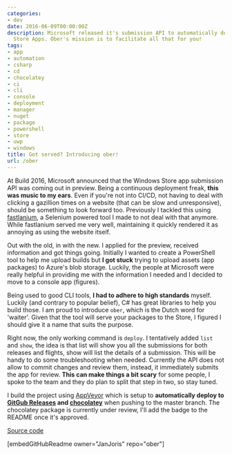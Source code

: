 ```yaml
---
categories:
- dev
date: 2016-06-09T00:00:00Z
description: Microsoft released it's submission API to automatically deploy Windows
  Store Apps. Ober's mission is to facilitate all that for you!
tags:
- app
- automation
- csharp
- cd
- chocolatey
- ci
- cli
- console
- deployment
- manager
- nuget
- package
- powershell
- store
- uwp
- windows
title: Got served? Introducing ober!
url: /ober
---
```


At Build 2016, Microsoft announced that the Windows Store app submission API was coming out in preview. Being a continuous deployment freak, **this was music to my ears**. Even if you're not into CI/CD, not having to deal with clicking a gazillion times on a website (that can be slow and unresponsive), should be something to look forward too. Previously I tackled this using <a href="https://www.herebedragons.io/fastlanium-automate-windows-store-app-submissions/" target="_blank">fastlanium</a>, a Selenium powered tool I made to not deal with that anymore. While fastlanium served me very well, maintaining it quickly rendered it as annoying as using the website itself.

Out with the old, in with the new. I applied for the preview, received information and got things going. Initially I wanted to create a PowerShell tool to help me upload builds but **I got stuck** trying to upload assets (app packages) to Azure's blob storage. Luckily, the people at Microsoft were really helpful in providing me with the information I needed and I decided to move to a console app (figures).

Being used to good CLI tools, **I had to adhere to high standards** myself. Luckily (and contrary to popular belief), C# has great libraries to help you build those. I am proud to introduce `ober`, which is the Dutch word for 'waiter'. Given that the tool will serve your packages to the Store, I figured I should give it a name that suits the purpose.

Right now, the only working command is `deploy`. I tentatively added `list` and `show`, the idea is that list will show you all the submissions for both releases and flights, show will list the details of a submission. This will be handy to do some troubleshooting when needed. Currently the API does not allow to commit changes and review them, instead, it immediately submits the app for review. **This can make things a bit scary** for some people, I spoke to the team and they do plan to split that step in two, so stay tuned.

I build the project using <a href="https://ci.appveyor.com/project/JanJoris/ober/branch/master" target="_blank">AppVeyor</a> which is setup to **automatically deploy to <a href="https://github.com/JanJoris/ober/releases" target="_blank">GitGub Releases</a> and <a href="https://chocolatey.org/" target="_blank">chocolatey</a>** when pushing to the master branch. The chocolatey package is currently under review, I'll add the badge to the README once it's approved.

<a class="github_link" href="https://github.com/JanJoris/ober" target="_blank" >Source code</a>

[embedGitHubReadme owner="JanJoris" repo="ober"]
